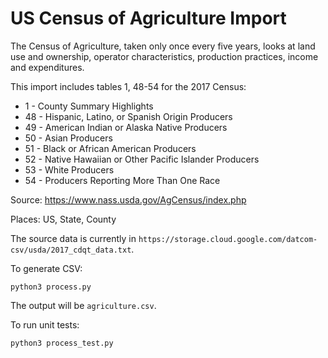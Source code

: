 # US Census of Agriculture Import

The Census of Agriculture, taken only once every five years, looks at land use and ownership, operator characteristics, production practices, income and expenditures.

This import includes tables 1, 48-54 for the 2017 Census:

* 1 - County Summary Highlights
* 48 - Hispanic, Latino, or Spanish Origin Producers
* 49 - American Indian or Alaska Native Producers
* 50 - Asian Producers
* 51 - Black or African American Producers
* 52 - Native Hawaiian or Other Pacific Islander Producers
* 53 - White Producers
* 54 - Producers Reporting More Than One Race

Source: https://www.nass.usda.gov/AgCensus/index.php

Places: US, State, County

The source data is currently in `https://storage.cloud.google.com/datcom-csv/usda/2017_cdqt_data.txt`.

To generate CSV:
```
python3 process.py
```

The output will be `agriculture.csv`.

To run unit tests:
```
python3 process_test.py
```
